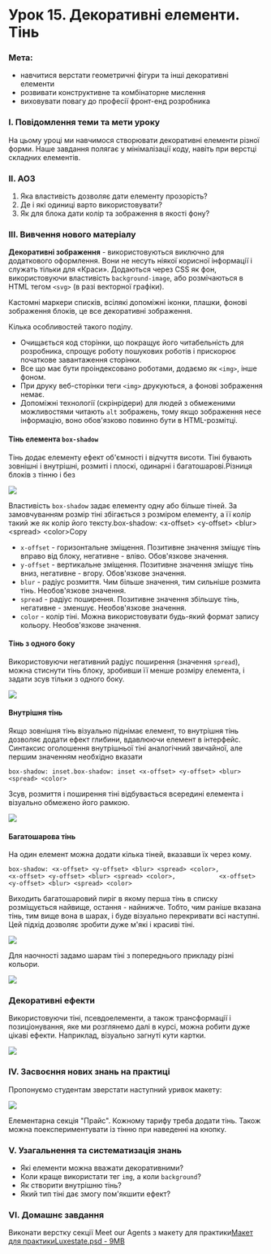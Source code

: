 # Урок 15. Декоративні елементи. Тінь

### Мета: <a id="meta"></a>

* навчитися верстати геометричні фігури та інші декоративні елементи
* розвивати конструктивне та комбінаторне мислення
* виховувати повагу до професії фронт-енд розробника

### І. Повідомлення теми та мети уроку <a id="i-povidomlennya-temi-ta-meti-uroku"></a>

На цьому уроці ми навчимося створювати декоративні елементи різної форми. Наше завдання полягає у мінімалізації коду, навіть при верстці складних елементів.

### ІІ. АОЗ <a id="ii-aoz"></a>

1. Яка властивість дозволяє дати елементу прозорість?
2. Де і які одиниці варто використовувати?
3. Як для блока дати колір та зображення в якості фону?

### ІІІ. Вивчення нового матеріалу <a id="iii-vivchennya-novogo-materialu"></a>

**Декоративні зображення** - використовуються виключно для додаткового оформлення. Вони не несуть ніякої корисної інформації і служать тільки для «Краси». Додаються через CSS як фон, використовуючи властивість `background-image`, або розмічаються в HTML тегом `<svg>` \(в разі векторної графіки\).

Кастомні маркери списків, всілякі допоміжні іконки, плашки, фонові зображення блоків, це все декоративні зображення.

Кілька особливостей такого поділу.

* Очищається код сторінки, що покращує його читабельність для розробника, спрощує роботу пошукових роботів і прискорює початкове завантаження сторінки.
* Все що має бути проіндексовано роботами, додаємо як `<img>`, інше фоном.
* При друку веб-сторінки теги `<img>` друкуються, а фонові зображення немає.
* Допоміжні технології \(скрінрідери\) для людей з обмеженими можливостями читають `alt` зображень, тому якщо зображення несе інформацію, воно обов'язково повинно бути в HTML-розмітці.

#### Тінь елемента `box-shadow` <a id="tin-elementa-box-shadow"></a>

Тінь додає елементу ефект об'ємності і відчуття висоти. Тіні бувають зовнішні і внутрішні, розмиті і плоскі, одинарні і багатошарові.Різниця блоків з тінню і без

![](https://gblobscdn.gitbook.com/assets%2F-M_BlTKR3tGN0ZOsxqZo%2F-MiB92J_vJGbGk8bT9Se%2F-MiBHwQJeoONJf50rx4C%2Fimage.png?alt=media&token=a7678afe-79c5-4c03-90bb-1106fcabed3a)

Властивість `box-shadow` задає елементу одну або більше тіней. За замовчуванням розмір тіні збігається з розміром елементу, а її колір такий же як колір його тексту.box-shadow: &lt;x-offset&gt; &lt;y-offset&gt; &lt;blur&gt; &lt;spread&gt; &lt;color&gt;Copy

* `x-offset` - горизонтальне зміщення. Позитивне значення зміщує тінь вправо від блоку, негативне - вліво. Обов'язкове значення.
* `y-offset` - вертикальне зміщення. Позитивне значення зміщує тінь вниз, негативне - вгору. Обов'язкове значення.
* `blur` - радіус розмиття. Чим більше значення, тим сильніше розмита тінь. Необов'язкове значення.
* `spread` - радіус поширення. Позитивне значення збільшує тінь, негативне - зменшує. Необов'язкове значення.
* `color` - колір тіні. Можна використовувати будь-який формат запису кольору. Необов'язкове значення.

#### Тінь з одного боку <a id="tin-z-odnogo-boku"></a>

Використовуючи негативний радіус поширення \(значення `spread`\), можна стиснути тінь блоку, зробивши її менше розміру елемента, і задати зсув тільки з одного боку.

![](https://gblobscdn.gitbook.com/assets%2F-M_BlTKR3tGN0ZOsxqZo%2F-MiBI08z6Jc09fY9i4lQ%2F-MiBItsY3uN_p1vUt0tg%2Fimage.png?alt=media&token=591ee402-451e-42c6-8bbb-2034c7744f5d)

#### Внутрішня тінь <a id="vnutrishnya-tin"></a>

Якщо зовнішня тінь візуально піднімає елемент, то внутрішня тінь дозволяє додати ефект глибини, вдавлюючи елемент в інтерфейс. Синтаксис оголошення внутрішньої тіні аналогічний звичайної, але першим значенням необхідно вказати

```text
box-shadow: inset.box-shadow: inset <x-offset> <y-offset> <blur> <spread> <color>
```

Зсув, розмиття і поширення тіні відбувається всередині елемента і візуально обмежено його рамкою.

![](https://gblobscdn.gitbook.com/assets%2F-M_BlTKR3tGN0ZOsxqZo%2F-MiBI08z6Jc09fY9i4lQ%2F-MiBJKFRFK1GuIw_ozK-%2Fimage.png?alt=media&token=39a2d340-56ae-4b9d-9e8b-3c5f27ccd1b9)

#### Багатошарова тінь <a id="bagatosharova-tin"></a>

На один елемент можна додати кілька тіней, вказавши їх через кому.

```text
box-shadow: <x-offset> <y-offset> <blur> <spread> <color>,            <x-offset> <y-offset> <blur> <spread> <color>,            <x-offset> <y-offset> <blur> <spread> <color>
```

Виходить багатошаровий пиріг в якому перша тінь в списку розміщується найвище, остання - найнижче. Тобто, чим раніше вказана тінь, тим вище вона в шарах, і буде візуально перекривати всі наступні. Цей підхід дозволяє зробити дуже м'які і красиві тіні.

![](https://gblobscdn.gitbook.com/assets%2F-M_BlTKR3tGN0ZOsxqZo%2F-MiBJMU0U85dcivF6oGp%2F-MiBJdne5ZW5bBwn73qw%2Fimage.png?alt=media&token=41e79fb5-f2e6-4d34-8932-9691c02472a6)

Для наочності задамо шарам тіні з попереднього прикладу різні кольори.

![](https://gblobscdn.gitbook.com/assets%2F-M_BlTKR3tGN0ZOsxqZo%2F-MiBJMU0U85dcivF6oGp%2F-MiBJt9SQ3xxUU1M5YcA%2Fimage.png?alt=media&token=48fda96a-73d5-4f2e-a89d-821362b40678)

### Декоративні ефекти <a id="dekorativni-efekti"></a>

Використовуючи тіні, псевдоелементи, а також трансформації і позиціонування, яке ми розглянемо далі в курсі, можна робити дуже цікаві ефекти. Наприклад, візуально загнуті кути картки.

![](https://gblobscdn.gitbook.com/assets%2F-M_BlTKR3tGN0ZOsxqZo%2F-MiBJMU0U85dcivF6oGp%2F-MiBK0Vb75OoTUmFAkev%2Fimage.png?alt=media&token=c47cc5e9-4f3b-4018-99c5-ad01a3929115)

### IV. Засвоєння нових знань на практиці <a id="iv-zasvoyennya-novikh-znan-na-praktici"></a>

Пропонуємо студентам зверстати наступний уривок макету:

![](https://gblobscdn.gitbook.com/assets%2F-M_BlTKR3tGN0ZOsxqZo%2F-MiBNuJKzYRgLWTGnIe3%2F-MiBQN1jQ4QkUTikbQDl%2Fimage.png?alt=media&token=5e674529-7086-4abc-9267-859d5c579575)

Елементарна секція "Прайс". Кожному тарифу треба додати тінь. Також можна поекспериментувати із тінню при наведенні на кнопку.

### V. Узагальнення та систематизація знань <a id="v-uzagalnennya-ta-sistematizaciya-znan"></a>

* Які елементи можна вважати декоративними?
* Коли краще використати тег `img`, а коли `background`?
* Як створити внутрішню тінь?
* Який тип тіні дає змогу пом'якшити ефект?

### VI. Домашнє завдання <a id="vi-domashnye-zavdannya"></a>

Виконати верстку секції Meet our Agents з макету для практики[Макет для практикиLuxestate.psd - 9MB](https://firebasestorage.googleapis.com/v0/b/gitbook-28427.appspot.com/o/assets%2F-M_BlTKR3tGN0ZOsxqZo%2F-MeR4rGNNUnsMG0kUukx%2F-MeR5ysDQu2MFbG2GoiY%2FLuxestate.psd?alt=media&token=d4afd957-c032-429f-80c5-4139da1c3c82)

